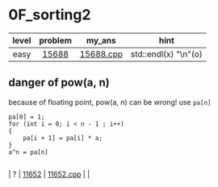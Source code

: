 # 0F_sorting2
| level | problem | my_ans | hint |
| :--: | :--: | :--: | :--: |
| easy | [15688](https://www.acmicpc.net/problem/15688) | [15688.cpp](./15688/15688.cpp) | std::endl(x) "\n"(o) |

## danger of pow(a, n)
because of floating point, pow(a, n) can be wrong!
use
`pa[n]`
```
pa[0] = 1;
for (int i = 0; i < n - 1 ; i++)
{
	pa[i + 1] = pa[i] * a;
}
a^n = pa[n]
	
```
| ? | [11652](https://www.acmicpc.net/problem/11652) | [11652.cpp](./11652/11652.cpp) |  |
